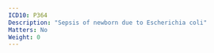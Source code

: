 ```yaml
---
ICD10: P364
Description: "Sepsis of newborn due to Escherichia coli"
Matters: No
Weight: 0
---
```


